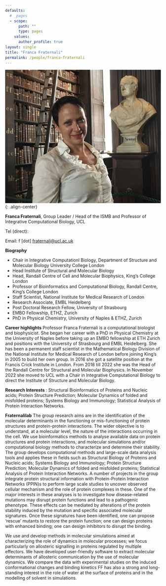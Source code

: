 ```yaml
---
defaults:
  # _pages
  - scope:
      path: ""
      type: pages
    values:
      author_profile: true
layout: single
title: "Franca Fraternali"
permalink: /people/franca-fraternali
---
```


![image-center](/assets/images/ff_newton.jpg){: .align-center}

**Franca Fraternali**, Group Leader / Head of the ISMB and Professor of Integrative Computational Biology, UCL

Tel (direct):

Email: f [dot] fraternali@ucl.ac.uk

**Biography**
* Chair in Integrative Computationl Biology, Department of Structure and Molecular Biology University College London
* Head Institute of Structural and Molecular Biology
* Head, Randall Centre of Cell and Molecular Biophysics, King’s College London
* Professor of Bioinformatics and Computational Biology, Randall Centre, King’s College London
* Staff Scientist, National Institute for Medical Research of London
* Research Associate, EMBL Heidelberg
* Post Doctoral Research Fellow, University of Strasbourg
* EMBO Fellowship, ETHZ, Zurich
* PhD in Physical Chemistry, University of Naples & ETHZ, Zurich

**Career highlights**
Professor Franca Fraternali is a computational biologist and biophysicist.
She began her career with a PhD in Physical Chemistry at the University of Naples before taking up an EMBO fellowship at ETH Zurich and positions with the University of Strasbourg and EMBL Heidelberg. She has been a permanent staff scientist in the Mathematical Biology Division of the National Institute for Medical Research of London before joining King’s in 2005 to build her own group. In 2016 she got a satellite position at the Francis Crick Institute in London. From 2018 till 2022 she was the Head of the Randall Centre for Structural and Molecular Biophysics. In November 2022 she moved to UCL with a Chair in Integrative Computational Biology to direct the Institute of Structure and Molecular Biology.

**Research Interests** : Structural Bioinformatics of Proteins and Nucleic acids; Protein Structure Prediction; Molecular Dynamics of folded and misfolded proteins; Systems Biology and Immunology; Statistical Analysis of Protein Interaction Networks.

**Fraternalilab**
The group research aims are in the identification of the molecular determinants in the functioning or mis-functioning of protein structures and protein-protein interactions. The wider objective is to understand, at a molecular level, the nature of the interactions occurring in the cell.
We use bioinformatics methods to analyse available data on protein structures and protein interactions, and molecular simulations and/or computational biology methods to characterize and determine their stability.
The group develops computational methods and large-scale data analysis tools and applies these in fields such as Structural Biology of Proteins and Nucleic acids; Systems Biology and Immunology; Protein Structure Prediction; Molecular Dynamics of folded and misfolded proteins; Statistical Analysis of Protein Interaction Networks.
A number of projects in the group integrate protein structural information with Protein-Protein Interaction Networks (PPIN)s to perform large scale studies to uncover observed cellular mechanism and the role of protein complexes in these. One of the major interests in these analyses is to investigate how disease-related mutations may disrupt protein functions and lead to a pathogenic phenotype. These effects can be mediated by alterations of the protein stability induced by the mutation and specific associated molecular signatures. Once these signatures have been identified, one can propose ‘rescue’ mutants to restore the protein function; one can design proteins with enhanced binding; one can design inhibitors to disrupt the binding.

We use and develop methods in molecular simulations aimed at characterizing the role of dynamics in molecular processes; we focus particularly on allosteric signalling in proteins regulated by multiple effectors. We have developed user-friendly software to extract molecular determinants of allosteric communication by the use of molecular dynamics. We compare the data with experimental studies on the induced conformational changes and binding kinetics FF has also a strong and long-standing interest in the role of water at the surface of proteins and in the modelling of solvent in simulations.
